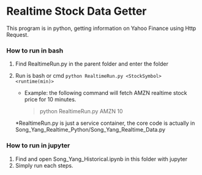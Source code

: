 # Realtime Stock Data Getter 
This program is in python, getting information on Yahoo Finance using Http Request.

### How to run in bash
1. Find RealtimeRun.py in the parent folder and enter the folder
2. Run is bash or cmd `python RealtimeRun.py <StockSymbol> <runtime(min)>`
    - Example: the following command will fetch AMZN realtime stock price for 10 minutes.
      > python RealtimeRun.py AMZN 10
      
    *RealtimeRun.py is just a service container, the core code is actually in Song_Yang_Realtime_Python/Song_Yang_Realtime_Data.py

### How to run in jupyter
1. Find and open Song_Yang_Historical.ipynb in this folder with jupyter
2. Simply run each steps.
